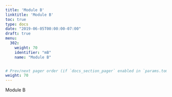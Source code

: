```yaml
---
title: 'Module B' 
linktitle: 'Module B'
toc: true
type: docs
date: "2019-06-05T00:00:00-07:00"
draft: true
menu:
  302:
    weight: 70
    identifier: "mB"
    name: "Module B"


# Prev/next pager order (if `docs_section_pager` enabled in `params.toml`)
weight: 70
---
```

Module B
